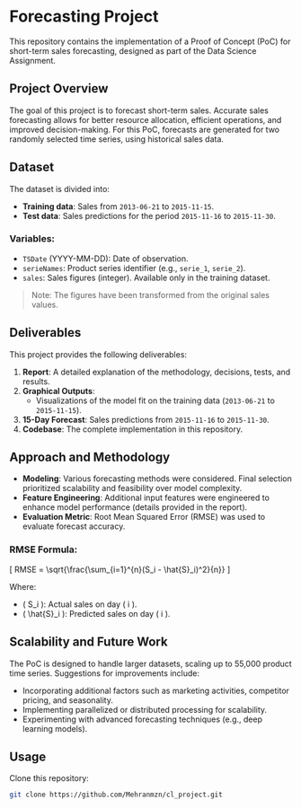 # Forecasting Project

This repository contains the implementation of a Proof of Concept (PoC) for short-term sales forecasting, designed as part of the Data Science Assignment.

## Project Overview

The goal of this project is to forecast short-term sales. Accurate sales forecasting allows for better resource allocation, efficient operations, and improved decision-making. For this PoC, forecasts are generated for two randomly selected time series, using historical sales data.

## Dataset

The dataset is divided into:

- **Training data**: Sales from `2013-06-21` to `2015-11-15`.
- **Test data**: Sales predictions for the period `2015-11-16` to `2015-11-30`.

### Variables:

- `TSDate` (YYYY-MM-DD): Date of observation.
- `serieNames`: Product series identifier (e.g., `serie_1`, `serie_2`).
- `sales`: Sales figures (integer). Available only in the training dataset.

> Note: The figures have been transformed from the original sales values.

## Deliverables

This project provides the following deliverables:

1. **Report**: A detailed explanation of the methodology, decisions, tests, and results.
2. **Graphical Outputs**: 
   - Visualizations of the model fit on the training data (`2013-06-21` to `2015-11-15`).
3. **15-Day Forecast**: Sales predictions from `2015-11-16` to `2015-11-30`.
4. **Codebase**: The complete implementation in this repository.

## Approach and Methodology

- **Modeling**: Various forecasting methods were considered. Final selection prioritized scalability and feasibility over model complexity.
- **Feature Engineering**: Additional input features were engineered to enhance model performance (details provided in the report).
- **Evaluation Metric**: Root Mean Squared Error (RMSE) was used to evaluate forecast accuracy.

### RMSE Formula:

\[
RMSE = \sqrt{\frac{\sum_{i=1}^{n}(S_i - \hat{S}_i)^2}{n}}
\]

Where:
- \( S_i \): Actual sales on day \( i \).
- \( \hat{S}_i \): Predicted sales on day \( i \).

## Scalability and Future Work

The PoC is designed to handle larger datasets, scaling up to 55,000 product time series. Suggestions for improvements include:
- Incorporating additional factors such as marketing activities, competitor pricing, and seasonality.
- Implementing parallelized or distributed processing for scalability.
- Experimenting with advanced forecasting techniques (e.g., deep learning models).

## Usage

Clone this repository:
   ```bash
   git clone https://github.com/Mehranmzn/cl_project.git
   ```


